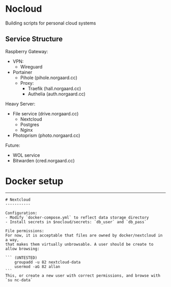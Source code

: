 # Nocloud
Building scripts for personal cloud systems

Service Structure
-----------------

Raspberry Gateway:
- VPN:
    - Wireguard  
- Portainer
  - Pihole            (pihole.norgaard.cc)
  - Proxy:
    - Traefik       (hall.norgaard.cc)
    - Authelia      (auth.norgaard.cc)

Heavy Server:
- File service      (drive.norgaard.cc)
    - Nextcloud
    - Postgres
    - Nginx
- Photoprism        (photo.norgaard.cc)

Future:
- WOL service
- Bitwarden (cred.norgaard.cc)

# Docker setup
--------------




    # Nextcloud
    -----------
    
    Configuration:
    - Modify `docker-compose.yml` to reflect data storage directory
    - Install secrets in $nocloud/secrets: `db_user` and `db_pass`
    
    File permissions:
    For now, it is acceptable that files are owned by docker/nextcloud in a way, 
    that makes them virtually unbrowsable. A user should be create to allow browsing:
    
    ``` (UNTESTED)
        groupadd -u 82 nextcloud-data
        usermod -aG 82 allan
    ```
    This, or create a new user with correct permissions, and browse with `su nc-data`

